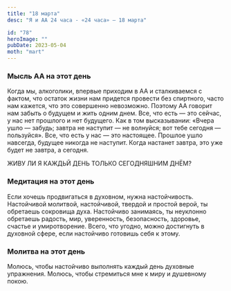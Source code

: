 ```yaml
---
title: "18 марта"
desc: "Я и АА 24 часа - «24 часа» — 18 марта"

id: "78"
heroImage: ""
pubDate: 2023-05-04
moth: "mart"
---
```


### Мысль АА на этот день

Когда мы, алкоголики, впервые приходим в АА и сталкиваемся с фактом, что
остаток жизни нам придется провести без спиртного, часто нам кажется, что это
совершенно невозможно. Поэтому АА говорит нам забыть о будущем и жить одним
днем. Все, что есть — это сейчас, у нас нет прошлого и нет будущего. Как в том
высказывании: «Вчера ушло — забудь; завтра не наступит — не волнуйся; вот тебе
сегодня — пользуйся». Все, что есть у нас — это настоящее. Прошлое ушло
навсегда, будущее никогда не наступит. Когда настанет завтра, это уже будет не
завтра, а сегодня.

ЖИВУ ЛИ Я КАЖДЬЙ ДЕНЬ ТОЛЬКО СЕГОДНЯШНИМ ДНЁМ?

### Медитация на этот день

Если хочешь продвигаться в духовном, нужна настойчивость. Настойчивой
молитвой, настойчивой, твердой и простой верой, ты обретаешь сокровища духа.
Настойчиво занимаясь, ты неуклонно обретаешь радость, мир, уверенность,
безопасность, здоровье, счастье и умиротворение. Всего, что угодно, можно
достигнуть в духовной сфере, если настойчиво готовишь себя к этому.

### Молитва на этот день

Молюсь, чтобы настойчиво выполнять каждый день духовные упражнения. Молюсь,
чтобы стремиться мне к миру и душевному покою.
